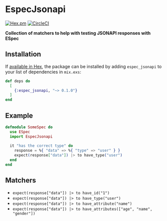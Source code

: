 # EspecJsonapi
[![Hex.pm](https://img.shields.io/hexpm/v/espec_jsonapi.svg)](https://hex.pm/packages/espec_jsonapi)
[![CircleCI](https://circleci.com/gh/gmartsenkov/espec_jsonapi.svg?style=svg)](https://circleci.com/gh/gmartsenkov/espec_jsonapi)

**Collection of matchers to help with testing JSONAPI responses with ESpec**

## Installation

If [available in Hex](https://hex.pm/docs/publish), the package can be installed
by adding `espec_jsonapi` to your list of dependencies in `mix.exs`:

```elixir
def deps do
  [
    {:espec_jsonapi, "~> 0.1.0"}
  ]
end
```

## Example

``` elixir
defmodule SomeSpec do
  use ESpec
  import EspecJsonapi
  
  it "has the correct type" do
    response = %{ "data" => %{ "type" => "user" } }
    expect(response["data"]) |> to have_type("user")
  end
end
```

## Matchers

* `expect(response["data"]) |> to have_id("1")`
* `expect(response["data"]) |> to have_type("user")`
* `expect(response["data"]) |> to have_attribute("name")`
* `expect(response["data"]) |> to have_attributes(["age", "name", "gender"])`


